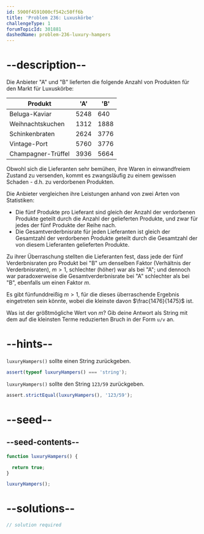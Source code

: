 ```yaml
---
id: 5900f4591000cf542c50ff6b
title: 'Problem 236: Luxuskörbe'
challengeType: 1
forumTopicId: 301881
dashedName: problem-236-luxury-hampers
---
```


# --description--

Die Anbieter "A" und "B" lieferten die folgende Anzahl von Produkten für den Markt für Luxuskörbe:

| Produkt            | 'A'  | 'B'  |
| ------------------ | ---- | ---- |
| Beluga-Kaviar      | 5248 | 640  |
| Weihnachtskuchen   | 1312 | 1888 |
| Schinkenbraten     | 2624 | 3776 |
| Vintage-Port       | 5760 | 3776 |
| Champagner-Trüffel | 3936 | 5664 |

Obwohl sich die Lieferanten sehr bemühen, ihre Waren in einwandfreiem Zustand zu versenden, kommt es zwangsläufig zu einem gewissen Schaden - d.h. zu verdorbenen Produkten.

Die Anbieter vergleichen ihre Leistungen anhand von zwei Arten von Statistiken:

- Die fünf Produkte pro Lieferant sind gleich der Anzahl der verdorbenen Produkte geteilt durch die Anzahl der gelieferten Produkte, und zwar für jedes der fünf Produkte der Reihe nach.
- Die Gesamtverderbnisrate für jeden Lieferanten ist gleich der Gesamtzahl der verdorbenen Produkte geteilt durch die Gesamtzahl der von diesem Lieferanten gelieferten Produkte.

Zu ihrer Überraschung stellten die Lieferanten fest, dass jede der fünf Verderbnisraten pro Produkt bei "B" um denselben Faktor (Verhältnis der Verderbnisraten), $m > 1$, schlechter (höher) war als bei "A"; und dennoch war paradoxerweise die Gesamtverderbnisrate bei "A" schlechter als bei "B", ebenfalls um einen Faktor $m$.

Es gibt fünfunddreißig $m > 1$, für die dieses überraschende Ergebnis eingetreten sein könnte, wobei die kleinste davon $\frac{1476}{1475}$ ist.

Was ist der größtmögliche Wert von $m$? Gib deine Antwort als String mit dem auf die kleinsten Terme reduzierten Bruch in der Form `u/v` an.

# --hints--

`luxuryHampers()` sollte einen String zurückgeben.

```js
assert(typeof luxuryHampers() === 'string');
```

`luxuryHampers()` sollte den String `123/59` zurückgeben.

```js
assert.strictEqual(luxuryHampers(), '123/59');
```

# --seed--

## --seed-contents--

```js
function luxuryHampers() {

  return true;
}

luxuryHampers();
```

# --solutions--

```js
// solution required
```
